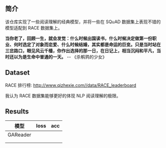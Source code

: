 
## 简介

该仓库实现了一些阅读理解的经典模型，并将一些在 SQuAD 数据集上表现不错的模型适配到 RACE 数据集上。

**当你老了，回顾一生，就会发觉：什么时候出国读书，什么时候决定做第一份职业、何时选定了对象而恋爱、什么时候结婚，其实都是命运的巨变。只是当时站在三岔路口，眼见风云千樯，你作出选择的那一日，在日记上，相当沉闷和平凡，当时还以为是生命中普通的一天。** -- 《杀鹌鹑的少女》

## Dataset

RACE 排行榜:  http://www.qizhexie.com//data/RACE_leaderboard

我认为 RACE 数据集能够更好的体现 NLP 阅读理解的极限。


## Results

| 模型     | loss | acc  |
| -------- | ---- | ---- |
| GAReader |      |      |
|          |      |      |
|          |      |      |

